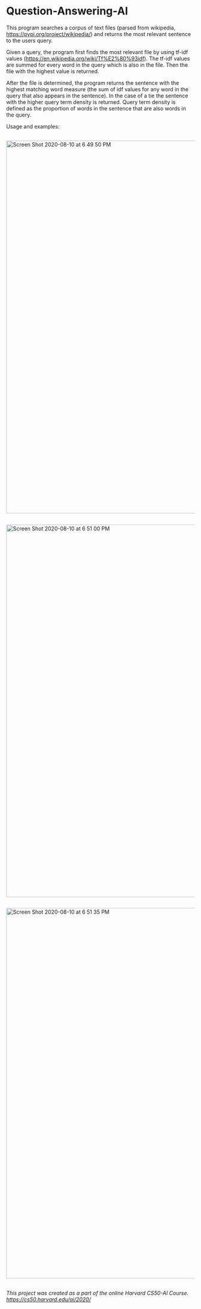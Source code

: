 # Question-Answering-AI
This program searches a corpus of text files (parsed from wikipedia, https://pypi.org/project/wikipedia/) and returns the most relevant sentence to the users query.


Given a query, the program first finds the most relevant file by using tf-idf values (https://en.wikipedia.org/wiki/Tf%E2%80%93idf). The tf-idf values are summed for every word in the query which is also in the file. Then the file with the highest value is returned. 

After the file is determined, the program returns the sentence with the highest matching word measure (the sum of idf values for any word in the query that also appears in the sentence). In the case of a tie the sentence with the higher query term density is returned. Query term density is defined as the proportion of words in the sentence that are also words in the query.

Usage and examples:
##
<img width="993" alt="Screen Shot 2020-08-10 at 6 49 50 PM" src="https://user-images.githubusercontent.com/57844356/89844997-8984f680-db3a-11ea-8a6d-461a9c5ddef2.png">

##
<img width="992" alt="Screen Shot 2020-08-10 at 6 51 00 PM" src="https://user-images.githubusercontent.com/57844356/89845049-aae5e280-db3a-11ea-8898-4a4318ee5388.png">

##
<img width="987" alt="Screen Shot 2020-08-10 at 6 51 35 PM" src="https://user-images.githubusercontent.com/57844356/89845070-b89b6800-db3a-11ea-95fa-2e6237ae768e.png">

##

*This project was created as a part of the online Harvard CS50-AI Course. https://cs50.harvard.edu/ai/2020/*






